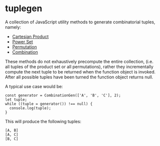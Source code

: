# tuplegen

A collection of JavaScript utility methods to generate combinatorial tuples, namely:

- [Cartesian Product](https://en.wikipedia.org/wiki/Cartesian_product)
- [Power Set](https://en.wikipedia.org/wiki/Power_set)
- [Permutation](https://en.wikipedia.org/wiki/Permutation)
- [Combination](https://en.wikipedia.org/wiki/Combination)

These methods do not exhaustively precompute the entire collection, (i.e. all tuples of the product set or all permutations), rather they incrementally compute the next tuple to be returned when the function object is invoked. After all possible tuples have been turned the function object returns null.

A typical use case would be:

```
const generator = CombinationGen(['A', 'B', 'C'], 2);
let tuple;
while ((tuple = generator()) !== null) {
  console.log(tuple);
}
```

This will produce the following tuples:

```
[A, B]
[A, C]
[B, C]
```
